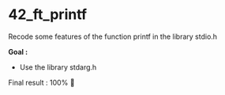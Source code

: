 # 42_ft_printf

Recode some features of the function printf in the library stdio.h

**Goal :**
* Use the library stdarg.h

Final result : 100% :100: 
